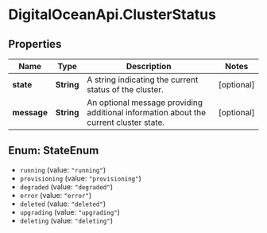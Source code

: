 # DigitalOceanApi.ClusterStatus

## Properties
Name | Type | Description | Notes
------------ | ------------- | ------------- | -------------
**state** | **String** | A string indicating the current status of the cluster. | [optional] 
**message** | **String** | An optional message providing additional information about the current cluster state. | [optional] 

<a name="StateEnum"></a>
## Enum: StateEnum

* `running` (value: `"running"`)
* `provisioning` (value: `"provisioning"`)
* `degraded` (value: `"degraded"`)
* `error` (value: `"error"`)
* `deleted` (value: `"deleted"`)
* `upgrading` (value: `"upgrading"`)
* `deleting` (value: `"deleting"`)

